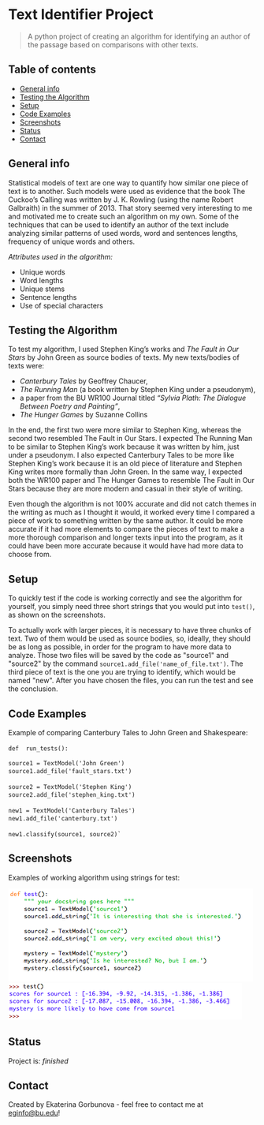 # Text Identifier Project
> A python project of creating an algorithm for identifying an author of the passage based on comparisons with other texts.


## Table of contents
* [General info](#general-info)
* [Testing the Algorithm](#testing-the-algorithm)
* [Setup](#setup)
* [Code Examples](#code-examples)
* [Screenshots](#screenshots)
* [Status](#status)
* [Contact](#contact)

## General info
Statistical models of text are one way to quantify how similar one piece of text is to another. Such models were used as evidence that the book The Cuckoo’s Calling was written by J. K. Rowling (using the name Robert Galbraith) in the summer of 2013. That story seemed very interesting to me and motivated me to create such an algorithm on my own. 
Some of the techniques that can be used to identify an author of the text include analyzing similar patterns of used words, word and sentences lengths, frequency of unique words and others. 

*Attributes used in the algorithm:* 
* Unique words
* Word lengths
* Unique stems
* Sentence lengths
* Use of special characters 


## Testing the Algorithm
To test my algorithm, I used Stephen King’s works and _The Fault in Our Stars_ by John Green as source bodies of texts. 
My new texts/bodies of texts were:
* _Canterbury Tales_ by Geoffrey Chaucer, 
* _The Running Man_ (a book written by Stephen King under a pseudonym), 
* a paper from the BU WR100 Journal titled _“Sylvia Plath: The Dialogue Between Poetry and Painting”_,
* _The Hunger Games_ by Suzanne Collins

In the end, the first two were more similar to Stephen King, whereas the second two resembled The Fault in Our Stars. I expected The Running Man to be similar to Stephen King’s work because it was written by him, just under a pseudonym. I also expected Canterbury Tales to be more like Stephen King’s work because it is an old piece of literature and Stephen King writes more formally than John Green. In the same way, I expected both the WR100 paper and The Hunger Games to resemble The Fault in Our Stars because they are more modern and casual in their style of writing.

Even though the algorithm is not 100% accurate and did not catch themes in the writing as much as I thought it would, it worked every time I compared a piece of work to something written by the same author. It could be more accurate if it had more elements to compare the pieces of text to make a more thorough comparison and longer texts input into the program, as it could have been more accurate because it would have had more data to choose from. 

## Setup
To quickly test if the code is working correctly and see the algorithm for yourself, you simply need three short strings that you would put into `test()`, as shown on the screenshots. 

To actually work with larger pieces, it is necessary to have three chunks of text. Two of them would be used as source bodies, so, ideally, they should be as long as possible, in order for the program to have more data to analyze. Those two files will be saved by the code as "source1" and "source2" by the command `source1.add_file('name_of_file.txt')`. The third piece of text is the one you are trying to identify, which would be named "new". After you have chosen the files, you can run the test and see the conclusion. 

## Code Examples
Example of comparing Canterbury Tales to John Green and Shakespeare:

`def  run_tests():`

    source1 = TextModel('John Green')
    source1.add_file('fault_stars.txt')
 
    source2 = TextModel('Stephen King')
    source2.add_file('stephen_king.txt')
   
    new1 = TextModel('Canterbury Tales')
    new1.add_file('canterbury.txt')
    
    new1.classify(source1, source2)`

## Screenshots 
Examples of working algorithm using strings for test:

![Example screenshot](input.png)
![Example screenshot](output.png)

## Status
Project is: _finished_

## Contact
Created by Ekaterina Gorbunova - feel free to contact me at eginfo@bu.edu!
